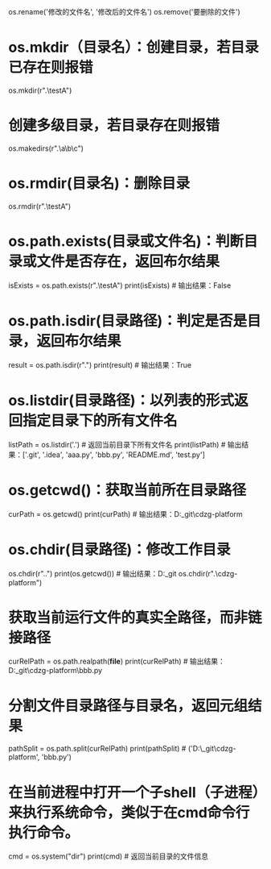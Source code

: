 os.rename('修改的文件名', '修改后的文件名')
os.remove('要删除的文件')

# os.mkdir（目录名）：创建目录，若目录已存在则报错
os.mkdir(r".\testA")

# 创建多级目录，若目录存在则报错
os.makedirs(r".\a\b\c")

# os.rmdir(目录名)：删除目录
os.rmdir(r".\testA")

# os.path.exists(目录或文件名)：判断目录或文件是否存在，返回布尔结果
isExists = os.path.exists(r".\testA")
print(isExists)     # 输出结果：False


# os.path.isdir(目录路径)：判定是否是目录，返回布尔结果
result = os.path.isdir(r".")
print(result)   # 输出结果：True


# os.listdir(目录路径)：以列表的形式返回指定目录下的所有文件名
listPath = os.listdir('.')  # 返回当前目录下所有文件名
print(listPath)     # 输出结果：['.git', '.idea', 'aaa.py', 'bbb.py', 'README.md', 'test.py']


# os.getcwd()：获取当前所在目录路径
curPath = os.getcwd()
print(curPath)  # 输出结果：D:\_git\cdzg-platform


# os.chdir(目录路径)：修改工作目录
os.chdir(r"..")
print(os.getcwd())  # 输出结果：D:\_git
os.chdir(r".\cdzg-platform")


# 获取当前运行文件的真实全路径，而非链接路径
curRelPath = os.path.realpath(__file__)
print(curRelPath)   # 输出结果：D:\_git\cdzg-platform\bbb.py

# 分割文件目录路径与目录名，返回元组结果
pathSplit = os.path.split(curRelPath)
print(pathSplit)    # ('D:\\_git\\cdzg-platform', 'bbb.py')


# 在当前进程中打开一个子shell（子进程）来执行系统命令，类似于在cmd命令行执行命令。
cmd = os.system("dir")
print(cmd)  # 返回当前目录的文件信息


